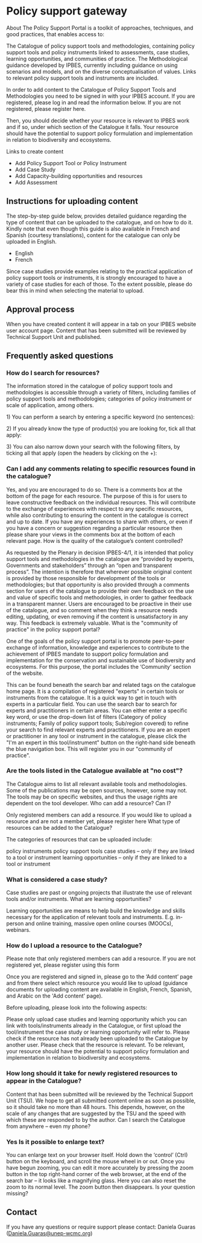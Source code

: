 # Policy support gateway

About The Policy Support Portal is a toolkit of approaches, techniques, and good practices, that enables access to:

The Catalogue of policy support tools and methodologies, containing policy support tools and policy instruments linked to assessments, case studies, learning opportunities, and communities of practice. The Methodological guidance developed by IPBES, currently including guidance on using scenarios and models, and on the diverse conceptualisation of values. Links to relevant policy support tools and instruments are included.

In order to add content to the Catalogue of Policy Support Tools and Methodologies you need to be signed in with your IPBES account. If you are registered, please log in and read the information below. If you are not registered, please register here.

Then, you should decide whether your resource is relevant to IPBES work and if so, under which section of the Catalogue it falls. Your resource should have the potential to support policy formulation and implementation in relation to biodiversity and ecosystems.

Links to create content

* Add Policy Support Tool or Policy Instrument
* Add Case Study
* Add Capacity-building opportunities and resources​
* Add Assessment

## Instructions for uploading content

The step-by-step guide below, provides detailed guidance regarding the type of content that can be uploaded to the catalogue, and on how to do it. Kindly note that even though this guide is also available in French and Spanish \(courtesy translations\), content for the catalogue can only be uploaded in English.

* English
* French

Since case studies provide examples relating to the practical application of policy support tools or instruments, it is strongly encouraged to have a variety of case studies for each of those. To the extent possible, please do bear this in mind when selecting the material to upload.

## Approval process

When you have created content it will appear in a tab on your IPBES website user account page. Content that has been submitted will be reviewed by Technical Support Unit and published.

## Frequently asked questions

### How do I search for resources?

The information stored in the catalogue of policy support tools and methodologies is accessible through a variety of filters, including families of policy support tools and methodologies; categories of policy instrument or scale of application, among others.

1\) You can perform a search by entering a specific keyword \(no sentences\):

2\) If you already know the type of product\(s\) you are looking for, tick all that apply:

3\) You can also narrow down your search with the following filters, by ticking all that apply \(open the headers by clicking on the +\):

### Can I add any comments relating to specific resources found in the catalogue?

Yes, and you are encouraged to do so. There is a comments box at the bottom of the page for each resource. The purpose of this is for users to leave constructive feedback on the individual resources. This will contribute to the exchange of experiences with respect to any specific resources, while also contributing to ensuring the content in the catalogue is correct and up to date. If you have any experiences to share with others, or even if you have a concern or suggestion regarding a particular resource then please share your views in the comments box at the bottom of each relevant page. How is the quality of the catalogue’s content controlled?

As requested by the Plenary in decision IPBES-4/1, it is intended that policy support tools and methodologies in the catalogue are “provided by experts, Governments and stakeholders” through an “open and transparent process”. The intention is therefore that wherever possible original content is provided by those responsible for development of the tools or methodologies; but that opportunity is also provided through a comments section for users of the catalogue to provide their own feedback on the use and value of specific tools and methodologies, in order to gather feedback in a transparent manner. Users are encouraged to be proactive in their use of the catalogue, and so comment when they think a resource needs editing, updating, or even removing if the content is unsatisfactory in any way. This feedback is extremely valuable. What is the "community of practice" in the policy support portal?

One of the goals of the policy support portal is to promote peer-to-peer exchange of information, knowledge and experiences to contribute to the achievement of IPBES mandate to support policy formulation and implementation for the conservation and sustainable use of biodiversity and ecosystems. For this purpose, the portal includes the ‘Community’ section of the website.

This can be found beneath the search bar and related tags on the catalogue home page. It is a compilation of registered "experts" in certain tools or instruments from the catalogue. It is a quick way to get in touch with experts in a particular field. You can use the search bar to search for experts and practitioners in certain areas. You can either enter a specific key word, or use the drop-down list of filters \(Category of policy instruments; Family of policy support tools; Sub/region covered\) to refine your search to find relevant experts and practitioners. If you are an expert or practitioner in any tool or instrument in the catalogue, please click the "I'm an expert in this tool/instrument" button on the right-hand side beneath the blue navigation box. This will register you in our "community of practice".

### Are the tools listed in the Catalogue available at "no cost"?

The Catalogue aims to list all relevant available tools and methodologies. Some of the publications may be open sources, however, some may not. The tools may be on specific websites, and thus the usage rights are dependent on the tool developer. Who can add a resource? Can I?

Only registered members can add a resource. If you would like to upload a resource and are not a member yet, please register here What type of resources can be added to the Catalogue?

The categories of resources that can be uploaded include:

policy instruments policy support tools case studies – only if they are linked to a tool or instrument learning opportunities – only if they are linked to a tool or instrument

### What is considered a case study?

Case studies are past or ongoing projects that illustrate the use of relevant tools and/or instruments. What are learning opportunities?

Learning opportunities are means to help build the knowledge and skills necessary for the application of relevant tools and instruments. E.g. in-person and online training, massive open online courses \(MOOCs\), webinars. 

### How do I upload a resource to the Catalogue?

Please note that only registered members can add a resource. If you are not registered yet, please register using this form

Once you are registered and signed in, please go to the ‘Add content’ page and from there select which resource you would like to upload \(guidance documents for uploading content are available in English, French, Spanish, and Arabic on the 'Add content' page\).

Before uploading, please look into the following aspects:

Please only upload case studies and learning opportunity which you can link with tools/instruments already in the Catalogue, or first upload the tool/instrument the case study or learning opportunity will refer to. Please check if the resource has not already been uploaded to the Catalogue by another user. Please check that the resource is relevant. To be relevant, your resource should have the potential to support policy formulation and implementation in relation to biodiversity and ecosystems.

### How long should it take for newly registered resources to appear in the Catalogue?

Content that has been submitted will be reviewed by the Technical Support Unit \(TSU\). We hope to get all submitted content online as soon as possible, so it should take no more than 48 hours. This depends, however, on the scale of any changes that are suggested by the TSU and the speed with which these are responded to by the author. Can I search the Catalogue from anywhere – even my phone?

### Yes Is it possible to enlarge text?

You can enlarge text on your browser itself. Hold down the ‘control’ \(Ctrl\) button on the keyboard, and scroll the mouse wheel in or out. Once you have begun zooming, you can edit it more accurately by pressing the zoom button in the top right-hand corner of the web browser, at the end of the search bar – it looks like a magnifying glass. Here you can also reset the zoom to its normal level. The zoom button then disappears. Is your question missing?

## Contact

If you have any questions or require support please contact: Daniela Guaras \([Daniela.Guaras@unep-wcmc.org](mailto:Daniela.Guaras@unep-wcmc.org)\) 



